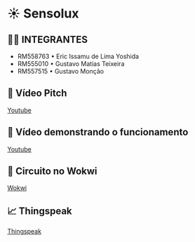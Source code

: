 # ☀ Sensolux

## 👨‍💻 INTEGRANTES
- RM558763 • Eric Issamu de Lima Yoshida
- RM555010 • Gustavo Matias Teixeira
- RM557515 • Gustavo Monção

## 💬 Vídeo Pitch
[Youtube](https://youtu.be/WJmfimRwF8w)

## 💬 Vídeo demonstrando o funcionamento
[Youtube](https://youtu.be/M-hwVPVmYOA?si=GZY7YPaV2qzo3apV)

## 🔌 Circuito no Wokwi
[Wokwi](https://wokwi.com/projects/432380308913932289)

## 📈 Thingspeak
[Thingspeak](https://thingspeak.mathworks.com/channels/2975872)

